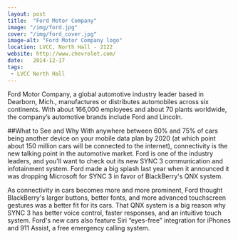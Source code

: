 ```yaml
---
layout: post
title:  "Ford Motor Company"
image: "/img/ford.jpg"
cover: "/img/ford_cover.jpg"
image-alt: "Ford Motor Company logo"
location: LVCC, North Hall - 2122
website: http://www.chevrolet.com/
date:   2014-12-17
tags:
 - LVCC North Hall
---
```


Ford Motor Company, a global automotive industry leader based in Dearborn, Mich., manufactures or distributes automobiles across six continents. With about 166,000 employees and about 70 plants worldwide, the company’s automotive brands include Ford and Lincoln.

##What to See and Why
With anywhere between 60% and 75% of cars being another device on your mobile data plan by 2020 (at which point about 150 million cars will be connected to the internet), connectivity is the new talking point in the automotive market. Ford is one of the industry leaders, and you'll want to check out its new SYNC 3 communication and infotainment system. Ford made a big splash last year when it announced it was dropping Microsoft for SYNC 3 in favor of BlackBerry's QNX system. 

As connectivity in cars becomes more and more prominent, Ford thought BlackBerry's larger buttons, better fonts, and more advanced touchscreen gestures was a better fit for its cars. That QNX system is a big reason why SYNC 3 has better voice control, faster responses, and an intuitive touch system. Ford's new cars also feature Siri “eyes-free” integration for iPhones and 911 Assist, a free emergency calling system. 